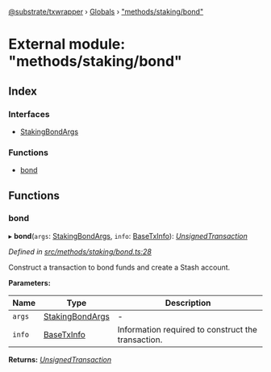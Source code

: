 [@substrate/txwrapper](../README.md) › [Globals](../globals.md) › ["methods/staking/bond"](_methods_staking_bond_.md)

# External module: "methods/staking/bond"

## Index

### Interfaces

* [StakingBondArgs](../interfaces/_methods_staking_bond_.stakingbondargs.md)

### Functions

* [bond](_methods_staking_bond_.md#bond)

## Functions

###  bond

▸ **bond**(`args`: [StakingBondArgs](../interfaces/_methods_staking_bond_.stakingbondargs.md), `info`: [BaseTxInfo](../interfaces/_util_types_.basetxinfo.md)): *[UnsignedTransaction](../interfaces/_util_types_.unsignedtransaction.md)*

*Defined in [src/methods/staking/bond.ts:28](https://github.com/paritytech/txwrapper/blob/770ebb6/src/methods/staking/bond.ts#L28)*

Construct a transaction to bond funds and create a Stash account.

**Parameters:**

Name | Type | Description |
------ | ------ | ------ |
`args` | [StakingBondArgs](../interfaces/_methods_staking_bond_.stakingbondargs.md) | - |
`info` | [BaseTxInfo](../interfaces/_util_types_.basetxinfo.md) | Information required to construct the transaction.  |

**Returns:** *[UnsignedTransaction](../interfaces/_util_types_.unsignedtransaction.md)*
